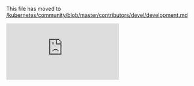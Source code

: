 This file has moved to [/kubernetes/community/blob/master/contributors/devel/development.md](https://github.com/kubernetes/community/blob/master/contributors/devel/development.md)


<!-- BEGIN MUNGE: GENERATED_ANALYTICS -->
[![Analytics](https://kubernetes-site.appspot.com/UA-36037335-10/GitHub/docs/devel/development.md?pixel)]()
<!-- END MUNGE: GENERATED_ANALYTICS -->
